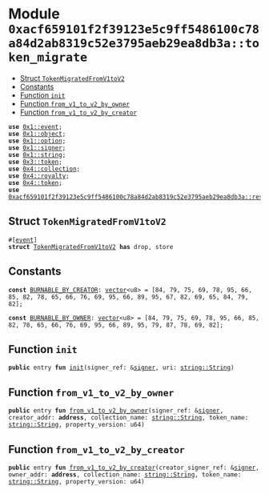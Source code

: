 
<a id="0xacf659101f2f39123e5c9ff5486100c78a84d2ab8319c52e3795aeb29ea8db3a_token_migrate"></a>

# Module `0xacf659101f2f39123e5c9ff5486100c78a84d2ab8319c52e3795aeb29ea8db3a::token_migrate`



-  [Struct `TokenMigratedFromV1toV2`](#0xacf659101f2f39123e5c9ff5486100c78a84d2ab8319c52e3795aeb29ea8db3a_token_migrate_TokenMigratedFromV1toV2)
-  [Constants](#@Constants_0)
-  [Function `init`](#0xacf659101f2f39123e5c9ff5486100c78a84d2ab8319c52e3795aeb29ea8db3a_token_migrate_init)
-  [Function `from_v1_to_v2_by_owner`](#0xacf659101f2f39123e5c9ff5486100c78a84d2ab8319c52e3795aeb29ea8db3a_token_migrate_from_v1_to_v2_by_owner)
-  [Function `from_v1_to_v2_by_creator`](#0xacf659101f2f39123e5c9ff5486100c78a84d2ab8319c52e3795aeb29ea8db3a_token_migrate_from_v1_to_v2_by_creator)


<pre><code><b>use</b> <a href="">0x1::event</a>;
<b>use</b> <a href="">0x1::object</a>;
<b>use</b> <a href="">0x1::option</a>;
<b>use</b> <a href="">0x1::signer</a>;
<b>use</b> <a href="">0x1::string</a>;
<b>use</b> <a href="">0x3::token</a>;
<b>use</b> <a href="">0x4::collection</a>;
<b>use</b> <a href="">0x4::royalty</a>;
<b>use</b> <a href="">0x4::token</a>;
<b>use</b> <a href="resource_manager.md#0xacf659101f2f39123e5c9ff5486100c78a84d2ab8319c52e3795aeb29ea8db3a_resource_manager">0xacf659101f2f39123e5c9ff5486100c78a84d2ab8319c52e3795aeb29ea8db3a::resource_manager</a>;
</code></pre>



<a id="0xacf659101f2f39123e5c9ff5486100c78a84d2ab8319c52e3795aeb29ea8db3a_token_migrate_TokenMigratedFromV1toV2"></a>

## Struct `TokenMigratedFromV1toV2`



<pre><code>#[<a href="">event</a>]
<b>struct</b> <a href="token_migrate.md#0xacf659101f2f39123e5c9ff5486100c78a84d2ab8319c52e3795aeb29ea8db3a_token_migrate_TokenMigratedFromV1toV2">TokenMigratedFromV1toV2</a> <b>has</b> drop, store
</code></pre>



<a id="@Constants_0"></a>

## Constants


<a id="0xacf659101f2f39123e5c9ff5486100c78a84d2ab8319c52e3795aeb29ea8db3a_token_migrate_BURNABLE_BY_CREATOR"></a>



<pre><code><b>const</b> <a href="token_migrate.md#0xacf659101f2f39123e5c9ff5486100c78a84d2ab8319c52e3795aeb29ea8db3a_token_migrate_BURNABLE_BY_CREATOR">BURNABLE_BY_CREATOR</a>: <a href="">vector</a>&lt;u8&gt; = [84, 79, 75, 69, 78, 95, 66, 85, 82, 78, 65, 66, 76, 69, 95, 66, 89, 95, 67, 82, 69, 65, 84, 79, 82];
</code></pre>



<a id="0xacf659101f2f39123e5c9ff5486100c78a84d2ab8319c52e3795aeb29ea8db3a_token_migrate_BURNABLE_BY_OWNER"></a>



<pre><code><b>const</b> <a href="token_migrate.md#0xacf659101f2f39123e5c9ff5486100c78a84d2ab8319c52e3795aeb29ea8db3a_token_migrate_BURNABLE_BY_OWNER">BURNABLE_BY_OWNER</a>: <a href="">vector</a>&lt;u8&gt; = [84, 79, 75, 69, 78, 95, 66, 85, 82, 78, 65, 66, 76, 69, 95, 66, 89, 95, 79, 87, 78, 69, 82];
</code></pre>



<a id="0xacf659101f2f39123e5c9ff5486100c78a84d2ab8319c52e3795aeb29ea8db3a_token_migrate_init"></a>

## Function `init`



<pre><code><b>public</b> entry <b>fun</b> <a href="token_migrate.md#0xacf659101f2f39123e5c9ff5486100c78a84d2ab8319c52e3795aeb29ea8db3a_token_migrate_init">init</a>(signer_ref: &<a href="">signer</a>, uri: <a href="_String">string::String</a>)
</code></pre>



<a id="0xacf659101f2f39123e5c9ff5486100c78a84d2ab8319c52e3795aeb29ea8db3a_token_migrate_from_v1_to_v2_by_owner"></a>

## Function `from_v1_to_v2_by_owner`



<pre><code><b>public</b> entry <b>fun</b> <a href="token_migrate.md#0xacf659101f2f39123e5c9ff5486100c78a84d2ab8319c52e3795aeb29ea8db3a_token_migrate_from_v1_to_v2_by_owner">from_v1_to_v2_by_owner</a>(signer_ref: &<a href="">signer</a>, creator_addr: <b>address</b>, collection_name: <a href="_String">string::String</a>, token_name: <a href="_String">string::String</a>, property_version: u64)
</code></pre>



<a id="0xacf659101f2f39123e5c9ff5486100c78a84d2ab8319c52e3795aeb29ea8db3a_token_migrate_from_v1_to_v2_by_creator"></a>

## Function `from_v1_to_v2_by_creator`



<pre><code><b>public</b> entry <b>fun</b> <a href="token_migrate.md#0xacf659101f2f39123e5c9ff5486100c78a84d2ab8319c52e3795aeb29ea8db3a_token_migrate_from_v1_to_v2_by_creator">from_v1_to_v2_by_creator</a>(creator_signer_ref: &<a href="">signer</a>, owner_addr: <b>address</b>, collection_name: <a href="_String">string::String</a>, token_name: <a href="_String">string::String</a>, property_version: u64)
</code></pre>
